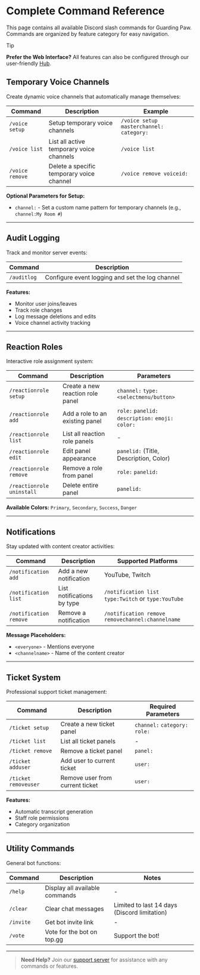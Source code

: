 # Complete Command Reference

This page contains all available Discord slash commands for Guarding Paw. Commands are organized by feature category for easy navigation.

> [!TIP]
> **Prefer the Web Interface?** All features can also be configured through our user-friendly [Hub](https://guardingpaw.xyz/manage).

## Temporary Voice Channels

Create dynamic voice channels that automatically manage themselves:

| Command         | Description                               | Example                                 |
| --------------- | ----------------------------------------- | --------------------------------------- |
| `/voice setup`  | Setup temporary voice channels            | `/voice setup masterchannel: category:` |
| `/voice list`   | List all active temporary voice channels  | `/voice list`                           |
| `/voice remove` | Delete a specific temporary voice channel | `/voice remove voiceid:`                |

**Optional Parameters for Setup:**
- `channel:` - Set a custom name pattern for temporary channels (e.g., `channel:My Room #`)

---

## Audit Logging

Track and monitor server events:

| Command     | Description                                     |
| ----------- | ----------------------------------------------- |
| `/auditlog` | Configure event logging and set the log channel |

**Features:**
- Monitor user joins/leaves
- Track role changes
- Log message deletions and edits
- Voice channel activity tracking

---

## Reaction Roles

Interactive role assignment system:

| Command                   | Description                      | Parameters                                          |
| ------------------------- | -------------------------------- | --------------------------------------------------- |
| `/reactionrole setup`     | Create a new reaction role panel | `channel:` `type:<selectmenu/button>`               |
| `/reactionrole add`       | Add a role to an existing panel  | `role:` `panelid:` `description:` `emoji:` `color:` |
| `/reactionrole list`      | List all reaction role panels    | -                                                   |
| `/reactionrole edit`      | Edit panel appearance            | `panelid:` (Title, Description, Color)              |
| `/reactionrole remove`    | Remove a role from panel         | `role:` `panelid:`                                  |
| `/reactionrole uninstall` | Delete entire panel              | `panelid:`                                          |

**Available Colors:** `Primary`, `Secondary`, `Success`, `Danger`

---

## Notifications

Stay updated with content creator activities:

| Command | Description | Supported Platforms |
|---------|-------------|-------------------|
| `/notification add` | Add a new notification | YouTube, Twitch |
| `/notification list` | List notifications by type | `/notification list type:Twitch` or `type:YouTube` |
| `/notification remove` | Remove a notification | `/notification remove removechannel:channelname` |

**Message Placeholders:**
- `<everyone>` - Mentions everyone
- `<channelname>` - Name of the content creator

---

## Ticket System

Professional support ticket management:

| Command | Description | Required Parameters |
|---------|-------------|-------------------|
| `/ticket setup` | Create a new ticket panel | `channel:` `category:` `role:` |
| `/ticket list` | List all ticket panels | - |
| `/ticket remove` | Remove a ticket panel | `panel:` |
| `/ticket adduser` | Add user to current ticket | `user:` |
| `/ticket removeuser` | Remove user from current ticket | `user:` |

**Features:**
- Automatic transcript generation
- Staff role permissions
- Category organization

---

## Utility Commands

General bot functions:

| Command | Description | Notes |
|---------|-------------|-------|
| `/help` | Display all available commands | - |
| `/clear` | Clear chat messages | Limited to last 14 days (Discord limitation) |
| `/invite` | Get bot invite link | - |
| `/vote` | Vote for the bot on top.gg | Support the bot! |

---

> **Need Help?** Join our [support server](https://pnnet.dev/discord) for assistance with any commands or features.
